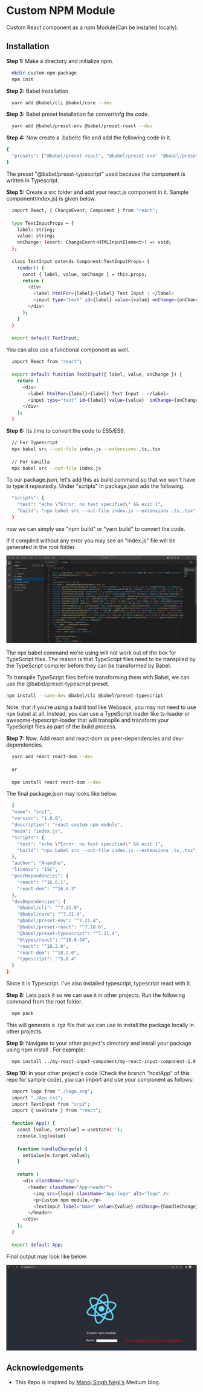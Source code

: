 
# Custom NPM Module

Custom React component as a npm Module(Can be installed locally).




## Installation

**Step 1:** Make a directory and initialize npm.

```bash
  mkdir custom-npm-package
  npm init
```

**Step 2:** Babel Installation.

```bash
  yarn add @babel/cli @babel/core --dev
```
**Step 3:** Babel preset Installation for convertinfg the code.

```bash
  yarn add @babel/preset-env @babel/preset-react --dev
```
**Step 4:** Now create a .babelrc file and add the following code in it.

```bash
{
  "presets": ["@babel/preset-react", "@babel/preset-env" "@babel/preset-typescript"]
}
```

The preset "@babel/preset-typescript" used because the component is written in Typescript.

**Step 5:** Create a src folder and add your react.js component in it.
Sample component(index.js) is given below.

```bash
  import React, { ChangeEvent, Component } from "react";

  type TextInputProps = {
    label: string;
    value: string;
    onChange: (event: ChangeEvent<HTMLInputElement>) => void;
  };

  class TextInput extends Component<TextInputProps> {
    render() {
      const { label, value, onChange } = this.props;
      return (
        <div>
          <label htmlFor={label}>{label} Test Input : </label>
          <input type="text" id={label} value={value} onChange={onChange} />
        </div>
      );
    }
  }

  export default TextInput;
```  
You can also use a functional component as well.

```bash
  import React from "react";

  export default function TextInput({ label, value, onChange }) {
    return (
      <div>
        <label htmlFor={label}>{label} Text Input : </label>
        <input type="text" id={label} value={value}  onChange={onChange} />
      </div>
    );
  }
```
**Step 6:** Its time to convert the code to ES5/ES6.

```bash
  // For Typescript
  npx babel src --out-file index.js --extensions .ts,.tsx

  // For Vanilla
  npx babel src --out-file index.js
```

To our package.json, let's add this as build command so that we won't have to type it repeatedly. Under "scripts" in package.json add the following.

```bash
  "scripts": {
    "test": "echo \"Error: no test specified\" && exit 1",
    "build": "npx babel src --out-file index.js --extensions .ts,.tsx"
  }
```

now we can simply use "npm build" or "yarn build" to convert the code.

If it compiled without any error you may see an "index.js" file will be generated in the root folder.

![App Screenshot](https://raw.githubusercontent.com/ananduremanan/Demo/demo_files/eg_1.png)

The npx babel command we're using will not work out of the box for TypeScript files. The reason is that TypeScript files need to be transpiled by the TypeScript compiler before they can be transformed by Babel.

To transpile TypeScript files before transforming them with Babel, we can use the @babel/preset-typescript preset.

```bash
npm install --save-dev @babel/cli @babel/preset-typescript
```

Note: that if you're using a build tool like Webpack, you may not need to use npx babel at all. Instead, you can use a TypeScript loader like ts-loader or awesome-typescript-loader that will transpile and transform your TypeScript files as part of the build process.

**Step 7:** Now, Add react and react-dom as peer-dependencies and dev-dependencies. 

```bash
  yarn add react react-dom --dev

  or

  npm install react react-dom --dev
```

The final package.json may looks like below.

```bash
  {
  "name": "srp1",
  "version": "1.0.0",
  "description": "react custom npm module",
  "main": "index.js",
  "scripts": {
    "test": "echo \"Error: no test specified\" && exit 1",
    "build": "npx babel src --out-file index.js --extensions .ts,.tsx"
  },
  "author": "Anandhu",
  "license": "ISC",
  "peerDependencies": {
    "react": "^16.6.1",
    "react-dom": "^16.6.3"
  },
  "devDependencies": {
    "@babel/cli": "^7.21.0",
    "@babel/core": "^7.21.4",
    "@babel/preset-env": "^7.21.4",
    "@babel/preset-react": "^7.18.6",
    "@babel/preset-typescript": "^7.21.4",
    "@types/react": "^18.0.34",
    "react": "^18.2.0",
    "react-dom": "^18.2.0",
    "typescript": "^5.0.4"
  }
}
```

Since it is Typescript. I've also installed typescript, typescript react with it.

**Step 8:** Lets pack it so we can use it in other projects. Run the following command from  the root folder.

```bash
  npm pack
```
This will generate a .tgz file that we can use to install the package locally in other projects.

**Step 9:** Navigate to your other project's directory and install your package using npm install <path to tarball file>. For example:

```bash
  npm install ../my-react-input-component/my-react-input-component-1.0.0.tgz
```

**Step 10:** In your other project's code (Check the branch "hostApp" of this repo for sample code), you can import and use your component as follows:

```bash
  import logo from "./logo.svg";
  import "./App.css";
  import TextInput from "srp2";
  import { useState } from "react";

  function App() {
    const [value, setValue] = useState('');
    console.log(value)

    function handleChange(e) {
      setValue(e.target.value);
    }

    return (
      <div className="App">
        <header className="App-header">
          <img src={logo} className="App-logo" alt="logo" />
          <p>Custom npm module.</p>
          <TextInput label="Name" value={value} onChange={handleChange} />
        </header>
      </div>
    );
  }

  export default App;

```

Final output may look like below.

![App Screenshot](https://raw.githubusercontent.com/ananduremanan/Demo/demo_files/eg_2.png)


## Acknowledgements

 - This Repo is inspired by [Manoj Singh Negi's](https://medium.com/recraftrelic/building-a-react-component-as-a-npm-module-18308d4ccde9) Medium blog.

